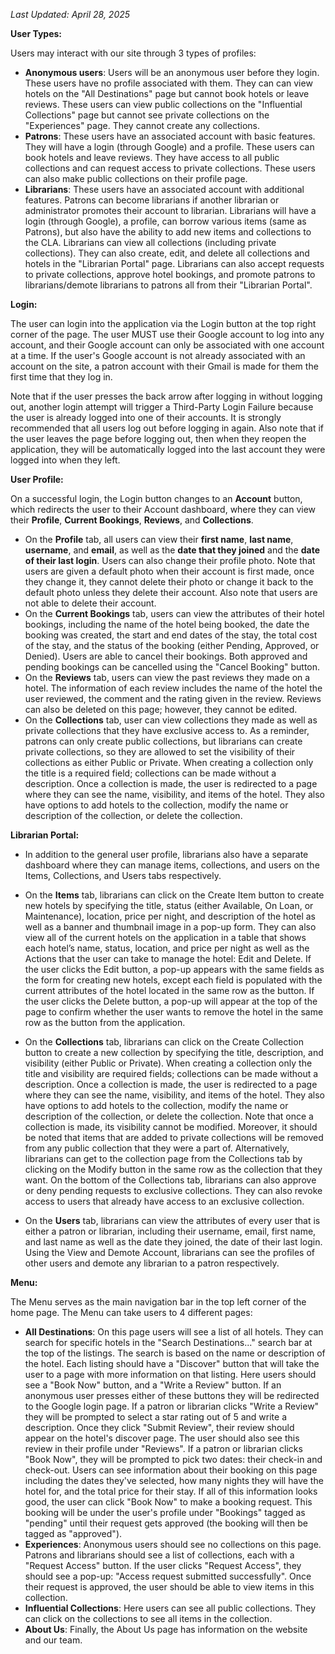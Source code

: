 *Last Updated: April 28, 2025* 

**User Types:**

Users may interact with our site through 3 types of profiles:
- **Anonymous users**: Users will be an anonymous user before they login. These users have no profile associated with them. They can can view hotels on the "All Destinations" page but cannot book hotels or leave reviews. These users can view public collections on the "Influential Collections" page but cannot see private collections on the "Experiences" page. They cannot create any collections.
- **Patrons**: These users have an associated account with basic features. They will have a login (through Google) and a profile. These users can book hotels and leave reviews. They have access to all public collections and can request access to private collections. These users can also make public collections on their profile page.
- **Librarians**: These users have an associated account with additional features. Patrons can become librarians if another librarian or administrator promotes their account to librarian. Librarians will have a login (through Google), a profile, can borrow various items (same as Patrons), but also have the ability to add new items and collections to the CLA. Librarians can view all collections (including private collections). They can also create, edit, and delete all collections and hotels in the "Librarian Portal" page. Librarians can also accept requests to private collections, approve hotel bookings, and promote patrons to librarians/demote librarians to patrons all from their "Librarian Portal".

**Login:** 

The user can login into the application via the Login button at the top right corner of the page. The user MUST use their Google account to log into any account, and their Google account can only be associated with one account at a time. If the user's Google account is not already associated with an account on the site, a patron account with their Gmail is made for them the first time that they log in. 

Note that if the user presses the back arrow after logging in without logging out, another login attempt will trigger a Third-Party Login Failure because the user is already logged into one of their accounts. It is strongly recommended that all users log out before logging in again. Also note that if the user leaves the page before logging out, then when they reopen the application, they will be automatically logged into the last account they were logged into when they left. 

**User Profile:**

On a successful login, the Login button changes to an **Account** button, which redirects the user to their Account dashboard, where they can view their **Profile**, **Current Bookings**, **Reviews**, and **Collections**. 
- On the **Profile** tab, all users can view their **first name**, **last name**, **username**, and **email**, as well as the **date that they joined** and the **date of their last login**. Users can also change their profile photo. Note that users are given a default photo when their account is first made, once they change it, they cannot delete their photo or change it back to the default photo unless they delete their account. Also note that users are not able to delete their account.
- On the **Current Bookings** tab, users can view the attributes of their hotel bookings, including the name of the hotel being booked, the date the booking was created, the start and end dates of the stay, the total cost of the stay, and the status of the booking (either Pending, Approved, or Denied). Users are able to cancel their bookings. Both approved and pending bookings can be cancelled using the "Cancel Booking" button.
- On the **Reviews** tab, users can view the past reviews they made on a hotel. The information of each review includes the name of the hotel the user reviewed, the comment and the rating given in the review. Reviews can also be deleted on this page; however, they cannot be edited.
- On the **Collections** tab, user can view collections they made as well as private collections that they have exclusive access to. As a reminder, patrons can only create public collections, but librarians can create private collections, so they are allowed to set the visibility of their collections as either Public or Private. When creating a collection only the title is a required field; collections can be made without a description. Once a collection is made, the user is redirected to a page where they can see the name, visibility, and items of the hotel. They also have options to add hotels to the collection, modify the name or description of the collection, or delete the collection. 

**Librarian Portal:**
- In addition to the general user profile, librarians also have a separate dashboard where they can manage items, collections, and users on the Items, Collections, and Users tabs respectively.

- On the **Items** tab, librarians can click on the Create Item button to create new hotels by specifying the title, status (either Available, On Loan, or Maintenance), location, price per night, and description of the hotel as well as a banner and thumbnail image in a pop-up form. They can also view all of the current hotels on the application in a table that shows each hotel’s name, status, location, and price per night as well as the Actions that the user can take to manage the hotel: Edit and Delete. If the user clicks the Edit button, a pop-up appears with the same fields as the form for creating new hotels, except each field is populated with the current attributes of the hotel located in the same row as the button. If the user clicks the Delete button, a pop-up will appear at the top of the page to confirm whether the user wants to remove the hotel in the same row as the button from the application. 

- On the **Collections** tab, librarians can click on the Create Collection button to create a new collection by specifying the title, description, and visibility (either Public or Private). When creating a collection only the title and visibility are required fields; collections can be made without a description. Once a collection is made, the user is redirected to a page where they can see the name, visibility, and items of the hotel. They also have options to add hotels to the collection, modify the name or description of the collection, or delete the collection. Note that once a collection is made, its visibility cannot be modified. Moreover, it should be noted that items that are added to private collections will be removed from any public collection that they were a part of. Alternatively, librarians can get to the collection page from the Collections tab by clicking on the Modify button in the same row as the collection that they want. On the bottom of the Collections tab, librarians can also approve or deny pending requests to exclusive collections. They can also revoke access to users that already have access to an exclusive collection.

- On the **Users** tab, librarians can view the attributes of every user that is either a patron or librarian, including their username, email, first name, and last name as well as the date they joined, the date of their last login. Using the View and Demote Account, librarians can see the profiles of other users and demote any librarian to a patron respectively. 

**Menu:** 

The Menu serves as the main navigation bar in the top left corner of the home page. The Menu can take users to 4 different pages: 
- **All Destinations**: On this page users will see a list of all hotels. They can search for specific hotels in the "Search Destinations..." search bar at the top of the listings. The search is based on the name or description of the hotel. Each listing should have a "Discover" button that will take the user to a page with more information on that listing. Here users should see a "Book Now" button, and a "Write a Review" button. If an anonymous user presses either of these buttons they will be redirected to the Google login page. If a patron or librarian clicks "Write a Review" they will be prompted to select a star rating out of 5 and write a description. Once they click "Submit Review", their review should appear on the hotel's discover page. The user should also see this review in their profile under "Reviews". If a patron or librarian clicks "Book Now", they will be prompted to pick two dates: their check-in and check-out. Users can see information about their booking on this page including the dates they've selected, how many nights they will have the hotel for, and the total price for their stay. If all of this information looks good, the user can click "Book Now" to make a booking request. This booking will be under the user's profile under "Bookings" tagged as "pending" until their request gets approved (the booking will then be tagged as "approved"). 
- **Experiences**: Anonymous users should see no collections on this page. Patrons and librarians should see a list of collections, each with a "Request Access" button. If the user clicks "Request Access", they should see a pop-up: "Access request submitted successfully". Once their request is approved, the user should be able to view items in this collection.
- **Influential Collections**: Here users can see all public collections. They can click on the collections to see all items in the collection.
- **About Us**: Finally, the About Us page has information on the website and our team.  
